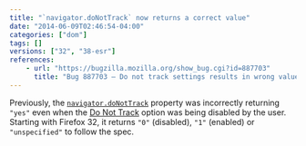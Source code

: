 ```yaml
---
title: "`navigator.doNotTrack` now returns a correct value"
date: "2014-06-09T02:46:54-04:00"
categories: ["dom"]
tags: []
versions: ["32", "38-esr"]
references:
    - url: "https://bugzilla.mozilla.org/show_bug.cgi?id=887703"
      title: "Bug 887703 – Do not track settings results in wrong value for navigator.doNotTrack"
---
```

Previously, the [`navigator.doNotTrack`](https://developer.mozilla.org/docs/Web/API/navigator.doNotTrack) property was incorrectly returning `"yes"` even when the [Do Not Track](https://www.mozilla.org/dnt/) option was being disabled by the user. Starting with Firefox 32, it returns `"0"` (disabled), `"1"` (enabled) or `"unspecified"` to follow the spec.
